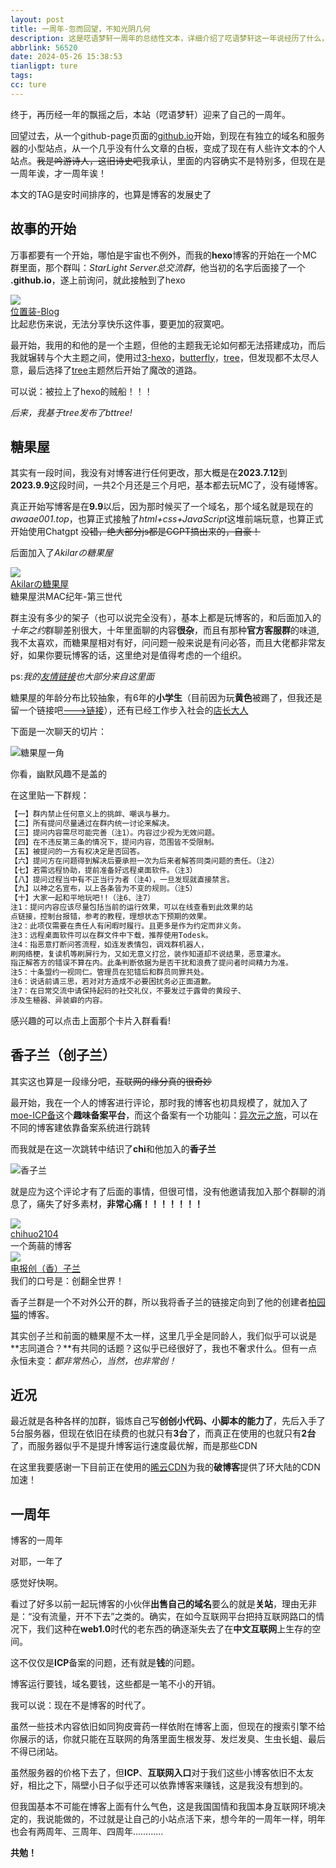 ```yaml
---
layout: post
title: 一周年-忽而回望，不知光阴几何
description: 这是呓语梦轩一周年的总结性文本，详细介绍了呓语梦轩这一年说经历了什么，又远望未来
abbrlink: 56520
date: 2024-05-26 15:38:53
tianligpt: ture
tags:
cc: ture
---
```

终于，再历经一年的飘摇之后，本站（呓语梦轩）迎来了自己的一周年。

回望过去，从一个github-page页面的[github.io](https://awaae001.github.io/)开始，到现在有独立的域名和服务器的小型站点，从一个几乎没有什么文章的白板，变成了现在有人些许文本的个人站点。~~我是吟游诗人，这旧诗史吧~~我承认，里面的内容确实不是特别多，但现在是一周年诶，才一周年诶！

本文的TAG是安时间排序的，也算是博客的发展史了

## 故事的开始

万事都要有一个开始，哪怕是宇宙也不例外，而我的**hexo**博客的开始在一个MC群里面，那个群叫：*StarLight Server总交流群*，他当初的名字后面接了一个 **.github.io**，遂上前询问，就此接触到了hexo

<div>
  <link rel="stylesheet" type="text/css" href="https://blog.awaae001.top/css/card.css">
  <div class="card" title="比起悲伤来说，无法分享快乐这件事，要更加的寂寞吧。">
    <img class="ava" src="/Rss.webp" />
    <div class="card-header">
      <div>
        <a href="https://www.langhai.net">位置装-Blog</a>
      </div>
      <div class="info">比起悲伤来说，无法分享快乐这件事，要更加的寂寞吧。</div>
    </div>
  </div>
</div>

最开始，我用的和他的是一个主题，但他的主题我无论如何都无法搭建成功，而后我就辗转与个大主题之间，使用过[3-hexo](https://github.com/yelog/hexo-theme-3-hexo)，[butterfly](https://butterfly.js.org/)，[tree](https://github.com/wujun234/hexo-theme-tree)，但发现都不太尽人意，最后选择了[tree](https://github.com/wujun234/hexo-theme-tree)主题然后开始了魔改的道路。

可以说：被拉上了hexo的贼船！！！

*后来，我基于tree发布了bttree!*

## 糖果屋

其实有一段时间，我没有对博客进行任何更改，那大概是在**2023.7.12**到**2023.9.9**这段时间，一共2个月还是三个月吧，基本都去玩MC了，没有碰博客。

真正开始写博客是在**9.9**以后，因为那时候买了一个域名，那个域名就是现在的*awaae001.top*，也算正式接触了*html+css+JavaScript*这堆前端玩意，也算正式开始使用Chatgpt ~~没错，绝大部分js都是CGPT搞出来的，自豪！~~

后面加入了*Akilarの糖果屋*

<div class="card" title="糖果屋洪MAC纪年-第三世代">
    <img class="ava" src="https://pic.awaae001.top/file/%E7%B3%96%E6%9E%9C%E5%B1%8B_598db094.png" />
    <div class="card-header">
      <div>
        <a href="http://qm.qq.com/cgi-bin/qm/qr?_wv=1027&k=m4dvp-yiBp-6JOd2gCpiGT2cWCr8M9kp&authKey=vAk7tCk81WHCFBP7fGTXZ0cA7Np6NuLBfox01SBr7JMVokwbdrfJcCysdtgxfokg&noverify=0&group_code=725597418">Akilarの糖果屋</a>
      </div>
      <div class="info">糖果屋洪MAC纪年-第三世代</div>
    </div>
</div>

群主没有多少的架子（也可以说完全没有），基本上都是玩博客的，和后面加入的*十年之约*群聊差别很大，十年里面聊的内容**很杂**，而且有那种**官方客服群**的味道,我不太喜欢，而糖果屋相对有好，问问题一般来说是有问必答，而且大佬都非常友好，如果你要玩博客的话，这里绝对是值得考虑的一个组织。

ps:*我的[友情链接](/link/)也大部分来自这里面*

糖果屋的年龄分布比较抽象，有6年的**小学生**（目前因为玩**黄色**被踢了，但我还是留一个链接吧[--->链接](https://blog.wsq127.top/)），还有已经工作步入社会的[店长大人](https://akilar.top/)

下面是一次聊天的切片：

![糖果屋一角](https://pic.awaae001.top/%E5%B9%BD%E7%AF%81%E9%87%8C/2024/02/%E7%B3%96%E6%9E%9C%E5%B1%8B%E4%B8%80%E8%A7%92_e99a0783.webp)

你看，幽默风趣不是盖的

在这里贴一下群规：

```txt
【一】群内禁止任何意义上的挑衅、嘲讽与暴力。
【二】所有提问尽量通过在群内统一讨论来解决。
【三】提问内容需尽可能完善（注1）。内容过少视为无效问题。
【四】在不违反第三条的情况下，提问内容，范围皆不受限制。
【五】被提问的一方有权决定是否回答。
【六】提问方在问题得到解决后要承担一次为后来者解答同类问题的责任。（注2）
【七】若需远程协助，提前准备好远程桌面软件。（注3）
【八】提问过程当中有不正当行为者（注4），一旦发现就直接禁言。
【九】以神之名宣布，以上各条皆为不变的规则。（注5）
【十】大家一起和平地玩吧!!（注6、注7）
注1：提问内容应该尽量包括当前的运行效果，可以在线查看到此效果的站
点链接，控制台报错，参考的教程，理想状态下预期的效果。
注2：此项仅需要在责任人有闲暇时履行。且更多是作为约定而非义务。
注3：远程桌面软件可以在群文件中下载，推荐使用Todesk。
注4：指恶意打断问答流程，如连发表情包，调戏群机器人，
刷网络梗，复读机等刷屏行为，又如无意义打岔，装作知道却不说结果，恶意灌水。
指正解答方的错误不算在内。此条判断依据为是否干扰和浪费了提问者时间精力为准。
注5：十条盟约一视同仁。管理员在犯错后和群员同罪共处。
注6：说话前请三思，若对对方造成不必要困扰务必正面道歉。
注7：在日常交流中请保持起码的社交礼仪，不要发过于露骨的黄段子、
涉及生稙器、异装癖的内容。
```

感兴趣的可以点击上面那个卡片入群看看!

## 香子兰（创子兰）
其实这也算是一段缘分吧，~~互联网的缘分真的很奇妙~~

最开始，我在一个人的博客进行评论，那时我的博客也初具规模了，就加入了[moe-ICP备](https://moe.blog/icp.html)这个**趣味备案平台**，而这个备案有一个功能叫：[异次元之旅](https://travel.moe/go.html?travel=on)，可以在不同的博客建依靠备案系统进行跳转

而我就是在这一次跳转中结识了**chi**和他加入的**香子兰**

![香子兰](https://tuchuang-awaae001.oss-cn-hongkong.aliyuncs.com/%E5%B9%BD%E7%AF%81%E9%87%8C/2024/02/%E5%88%9B%E5%AD%90%E5%85%B0-%E4%B8%87%E4%BA%8B%E4%B9%8B%E7%94%B1_1dc114e9.webp)

就是应为这个评论才有了后面的事情，但很可惜，没有他邀请我加入那个群聊的消息了，痛失了好多素材，**非常心痛！！！！！！！**


<div class="card" title="一个蒟蒻的博客">
    <img class="ava" src="https://pic.awaae001.top/%E5%B9%BD%E7%AF%81%E9%87%8C/2024/02/%E5%A4%B4%E5%83%8F/chi-%E5%A4%B4%E5%83%8F_b69c04da.jpg" />
    <div class="card-header">
      <div>
        <a href="https://blog.chihuo2104.dev/">chihuo2104</a>
      </div>
      <div class="info">一个蒟蒻的博客</div>
    </div>
</div>
<div class="card" title="我们的口号是：创翻全世界！">
    <img class="ava" src="https://pic.awaae001.top/%E5%B9%BD%E7%AF%81%E9%87%8C/2024/02/%E5%A4%B4%E5%83%8F/%E7%94%B5%E6%8A%A5%E5%88%9B%E5%AD%90%E5%85%B0_f81ece62.jpg" />
    <div class="card-header">
      <div>
        <a href="https://nekomoe.xyz/">电报创（香）子兰</a>
      </div>
      <div class="info">我们的口号是：创翻全世界！</div>
    </div>
</div>

香子兰群是一个不对外公开的群，所以我将香子兰的链接定向到了他的创建者[柏园猫](https://nekomoe.xyz/)的博客。

其实创子兰和前面的糖果屋不太一样，这里几乎全是同龄人，我们似乎可以说是**志同道合？**有共同的话题？这似乎已经很好了，我也不奢求什么。但有一点永恒未变：*都非常热心，当然，也非常创！*

## 近况

最近就是各种各样的加群，锻炼自己写**创创小代码、小脚本的能力了**，先后入手了5台服务器，但现在依旧在续费的也就只有**3台**了，而真正在使用的也就只有**2台**了，而服务器似乎不是提升博客运行速度最优解，而是那些CDN

在这里我要感谢一下目前正在使用的[晞云CDN](https://www.lightxi.com/)为我的**破博客**提供了环大陆的CDN加速！

## 一周年

博客的一周年

对耶，一年了

感觉好快啊。

看过了好多以前一起玩博客的小伙伴**出售自己的域名**要么的就是**关站**，理由无非是：“没有流量，开不下去”之类的。确实，在如今互联网平台把持互联网路口的情况下，我们这种在**web1.0**时代的老东西的确逐渐失去了在**中文互联网**上生存的空间。

这不仅仅是**ICP**备案的问题，还有就是**钱**的问题。

博客运行要钱，域名要钱，这些都是一笔不小的开销。

我可以说：现在不是博客的时代了。

虽然一些技术内容依旧如同狗皮膏药一样依附在博客上面，但现在的搜索引擎不给你展示的话，你就只能在互联网的角落里面生根发芽、发烂发臭、生虫长蛆、最后不得已闭站。

虽然服务器的价格下去了，但**ICP**、**互联网入口**对于我们这些小博客依旧不太友好，相比之下，隔壁小日子似乎还可以依靠博客来赚钱，这是我没有想到的。

但我国基本不可能在博客上面有什么气色，这是我国国情和我国本身互联网环境决定的，我说能做的，不过就是让自己的小站点活下来，想今年的一周年一样，明年也会有两周年、三周年、四周年…………

**共勉！**